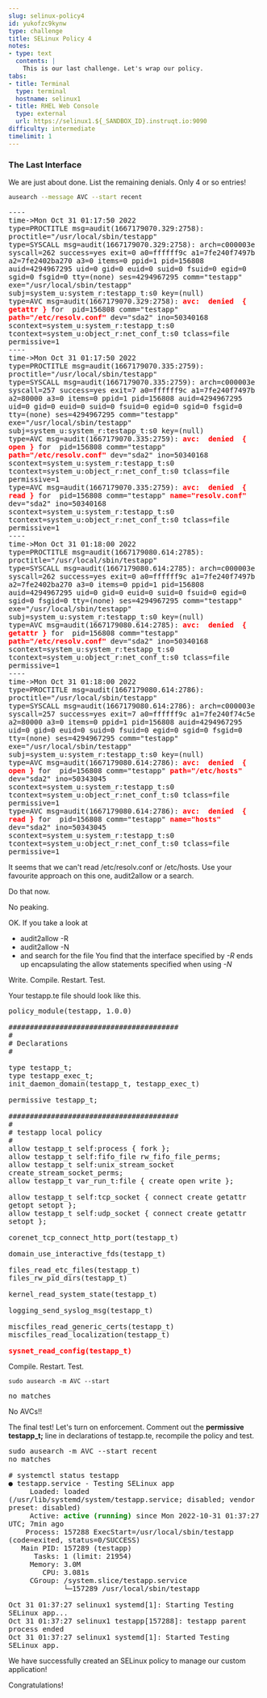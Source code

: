 ```yaml
---
slug: selinux-policy4
id: yukofzc9kynw
type: challenge
title: SELinux Policy 4
notes:
- type: text
  contents: |
    This is our last challenge. Let's wrap our policy.
tabs:
- title: Terminal
  type: terminal
  hostname: selinux1
- title: RHEL Web Console
  type: external
  url: https://selinux1.${_SANDBOX_ID}.instruqt.io:9090
difficulty: intermediate
timelimit: 1
---
```

### The Last Interface

We are just about done. List the remaining denials. Only 4 or so entries!

```bash
ausearch --message AVC --start recent
```

<pre class="file" style="white-space: pre-wrap; font-family:monospace;">----
time->Mon Oct 31 01:17:50 2022
type=PROCTITLE msg=audit(1667179070.329:2758): proctitle="/usr/local/sbin/testapp"
type=SYSCALL msg=audit(1667179070.329:2758): arch=c000003e syscall=262 success=yes exit=0 a0=ffffff9c a1=7fe240f7497b a2=7fe2402ba270 a3=0 items=0 ppid=1 pid=156808 auid=4294967295 uid=0 gid=0 euid=0 suid=0 fsuid=0 egid=0 sgid=0 fsgid=0 tty=(none) ses=4294967295 comm="testapp" exe="/usr/local/sbin/testapp" subj=system_u:system_r:testapp_t:s0 key=(null)
type=AVC msg=audit(1667179070.329:2758): <strong style="color: red">avc:  denied  { getattr }</strong> for  pid=156808 comm="testapp" <strong style="color: red">path="/etc/resolv.conf"</strong> dev="sda2" ino=50340168 scontext=system_u:system_r:testapp_t:s0 tcontext=system_u:object_r:net_conf_t:s0 tclass=file permissive=1
----
time->Mon Oct 31 01:17:50 2022
type=PROCTITLE msg=audit(1667179070.335:2759): proctitle="/usr/local/sbin/testapp"
type=SYSCALL msg=audit(1667179070.335:2759): arch=c000003e syscall=257 success=yes exit=7 a0=ffffff9c a1=7fe240f7497b a2=80000 a3=0 items=0 ppid=1 pid=156808 auid=4294967295 uid=0 gid=0 euid=0 suid=0 fsuid=0 egid=0 sgid=0 fsgid=0 tty=(none) ses=4294967295 comm="testapp" exe="/usr/local/sbin/testapp" subj=system_u:system_r:testapp_t:s0 key=(null)
type=AVC msg=audit(1667179070.335:2759): <strong style="color: red">avc:  denied  { open }</strong> for  pid=156808 comm="testapp" <strong style="color: red">path="/etc/resolv.conf"</strong> dev="sda2" ino=50340168 scontext=system_u:system_r:testapp_t:s0 tcontext=system_u:object_r:net_conf_t:s0 tclass=file permissive=1
type=AVC msg=audit(1667179070.335:2759): <strong style="color: red">avc:  denied  { read }</strong> for  pid=156808 comm="testapp" <strong style="color: red">name="resolv.conf"</strong> dev="sda2" ino=50340168 scontext=system_u:system_r:testapp_t:s0 tcontext=system_u:object_r:net_conf_t:s0 tclass=file permissive=1
----
time->Mon Oct 31 01:18:00 2022
type=PROCTITLE msg=audit(1667179080.614:2785): proctitle="/usr/local/sbin/testapp"
type=SYSCALL msg=audit(1667179080.614:2785): arch=c000003e syscall=262 success=yes exit=0 a0=ffffff9c a1=7fe240f7497b a2=7fe2402ba270 a3=0 items=0 ppid=1 pid=156808 auid=4294967295 uid=0 gid=0 euid=0 suid=0 fsuid=0 egid=0 sgid=0 fsgid=0 tty=(none) ses=4294967295 comm="testapp" exe="/usr/local/sbin/testapp" subj=system_u:system_r:testapp_t:s0 key=(null)
type=AVC msg=audit(1667179080.614:2785): <strong style="color: red">avc:  denied  { getattr }</strong> for  pid=156808 comm="testapp" <strong style="color: red">path="/etc/resolv.conf"</strong> dev="sda2" ino=50340168 scontext=system_u:system_r:testapp_t:s0 tcontext=system_u:object_r:net_conf_t:s0 tclass=file permissive=1
----
time->Mon Oct 31 01:18:00 2022
type=PROCTITLE msg=audit(1667179080.614:2786): proctitle="/usr/local/sbin/testapp"
type=SYSCALL msg=audit(1667179080.614:2786): arch=c000003e syscall=257 success=yes exit=7 a0=ffffff9c a1=7fe240f74c5e a2=80000 a3=0 items=0 ppid=1 pid=156808 auid=4294967295 uid=0 gid=0 euid=0 suid=0 fsuid=0 egid=0 sgid=0 fsgid=0 tty=(none) ses=4294967295 comm="testapp" exe="/usr/local/sbin/testapp" subj=system_u:system_r:testapp_t:s0 key=(null)
type=AVC msg=audit(1667179080.614:2786): <strong style="color: red">avc:  denied  { open }</strong> for  pid=156808 comm="testapp" <strong style="color: red">path="/etc/hosts"</strong> dev="sda2" ino=50343045 scontext=system_u:system_r:testapp_t:s0 tcontext=system_u:object_r:net_conf_t:s0 tclass=file permissive=1
type=AVC msg=audit(1667179080.614:2786): <strong style="color: red">avc:  denied  { read }</strong> for  pid=156808 comm="testapp" <strong style="color: red">name="hosts"</strong> dev="sda2" ino=50343045 scontext=system_u:system_r:testapp_t:s0 tcontext=system_u:object_r:net_conf_t:s0 tclass=file permissive=1</pre>

It seems that we can't read /etc/resolv.conf or /etc/hosts. Use your favourite approach on this one, audit2allow or a search.

Do that now.

No peaking.

OK. If you take a look at
- audit2allow -R
- audit2allow -N
- and search for the file
You find that the interface specified by *-R* ends up encapsulating the allow statements specified when using *-N*

Write. Compile. Restart. Test.

Your testapp.te file should look like this.
<pre class="file" style="white-space: pre-wrap; font-family:monospace;">policy_module(testapp, 1.0.0)

########################################
#
# Declarations
#

type testapp_t;
type testapp_exec_t;
init_daemon_domain(testapp_t, testapp_exec_t)

permissive testapp_t;

########################################
#
# testapp local policy
#
allow testapp_t self:process { fork };
allow testapp_t self:fifo_file rw_fifo_file_perms;
allow testapp_t self:unix_stream_socket create_stream_socket_perms;
allow testapp_t var_run_t:file { create open write };

allow testapp_t self:tcp_socket { connect create getattr getopt setopt };
allow testapp_t self:udp_socket { connect create getattr setopt };

corenet_tcp_connect_http_port(testapp_t)

domain_use_interactive_fds(testapp_t)

files_read_etc_files(testapp_t)
files_rw_pid_dirs(testapp_t)

kernel_read_system_state(testapp_t)

logging_send_syslog_msg(testapp_t)

miscfiles_read_generic_certs(testapp_t)
miscfiles_read_localization(testapp_t)

<strong style="color: red">sysnet_read_config(testapp_t)</strong></pre>

Compile. Restart. Test.

```
sudo ausearch -m AVC --start
```
<pre class="file" style="white-space: pre-wrap; font-family:monospace;">no matches</pre>

No AVCs!!

The final test! Let's turn on enforcement. Comment out the **permissive testapp_t;** line in declarations of testapp.te, recompile the policy and test.

<pre class="file" style="white-space: pre-wrap; font-family:monospace;">sudo ausearch -m AVC --start recent
no matches

# systemctl status testapp
● testapp.service - Testing SELinux app
     Loaded: loaded (/usr/lib/systemd/system/testapp.service; disabled; vendor preset: disabled)
     Active: <strong style="color: green">active (running)</strong> since Mon 2022-10-31 01:37:27 UTC; 7min ago
    Process: 157288 ExecStart=/usr/local/sbin/testapp (code=exited, status=0/SUCCESS)
   Main PID: 157289 (testapp)
      Tasks: 1 (limit: 21954)
     Memory: 3.0M
        CPU: 3.081s
     CGroup: /system.slice/testapp.service
             └─157289 /usr/local/sbin/testapp

Oct 31 01:37:27 selinux1 systemd[1]: Starting Testing SELinux app...
Oct 31 01:37:27 selinux1 testapp[157288]: testapp parent process ended
Oct 31 01:37:27 selinux1 systemd[1]: Started Testing SELinux app.</pre>

We have successfully created an SELinux policy to manage our custom application!

Congratulations!
